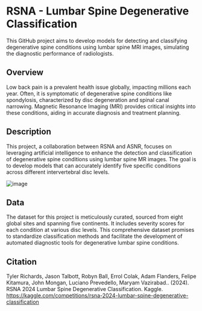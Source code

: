 # RSNA - Lumbar Spine Degenerative Classification

This GitHub project aims to develop models for detecting and classifying degenerative spine conditions using lumbar spine MRI images, simulating the diagnostic performance of radiologists.

## Overview
Low back pain is a prevalent health issue globally, impacting millions each year. Often, it is symptomatic of degenerative spine conditions like spondylosis, characterized by disc degeneration and spinal canal narrowing. Magnetic Resonance Imaging (MRI) provides critical insights into these conditions, aiding in accurate diagnosis and treatment planning.

## Description
This project, a collaboration between RSNA and ASNR, focuses on leveraging artificial intelligence to enhance the detection and classification of degenerative spine conditions using lumbar spine MR images. The goal is to develop models that can accurately identify five specific conditions across different intervertebral disc levels.

![image](https://github.com/preciousrosekuss/rsna-lsdc/assets/102430666/166243f6-787c-4591-827b-641b357b2745)

## Data
The dataset for this project is meticulously curated, sourced from eight global sites and spanning five continents. It includes severity scores for each condition at various disc levels. This comprehensive dataset promises to standardize classification methods and facilitate the development of automated diagnostic tools for degenerative lumbar spine conditions.


## Citation
Tyler Richards, Jason Talbott, Robyn Ball, Errol Colak, Adam Flanders, Felipe Kitamura, John Mongan, Luciano Prevedello, Maryam Vazirabad.. (2024). RSNA 2024 Lumbar Spine Degenerative Classification. Kaggle. https://kaggle.com/competitions/rsna-2024-lumbar-spine-degenerative-classification
